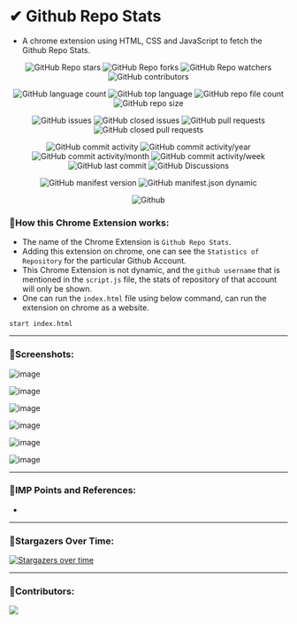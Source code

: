 # ✔ Github Repo Stats
- A chrome extension using HTML, CSS and JavaScript to fetch the Github Repo Stats.

<p align = "center">
	<img src = "https://img.shields.io/github/stars/akash-rajak/Github-Repo-Stats?style=social", alt = "GitHub Repo stars">
	<img src = "https://img.shields.io/github/forks/akash-rajak/Github-Repo-Stats?style=social", alt = "GitHub Repo forks">
	<img src = "https://img.shields.io/github/watchers/akash-rajak/Github-Repo-Stats?style=social", alt = "GitHub Repo watchers">
	<img src = "https://img.shields.io/github/contributors/akash-rajak/Github-Repo-Stats?style=social", alt = "GitHub contributors">
</p>
<p align = "center">
	<img src = "https://img.shields.io/github/languages/count/akash-rajak/Github-Repo-Stats?style=social", alt = "GitHub language count">
	<img src = "https://img.shields.io/github/languages/top/akash-rajak/Github-Repo-Stats?style=social", alt = "GitHub top language">
	<img src = "https://img.shields.io/github/directory-file-count/akash-rajak/Github-Repo-Stats?style=social", alt = "GitHub repo file count">
	<img src = "https://img.shields.io/github/repo-size/akash-rajak/Github-Repo-Stats?style=social", alt = "GitHub repo size">
</p>
<p align = "center">
	<img src = "https://img.shields.io/github/issues/akash-rajak/Github-Repo-Stats", alt = "GitHub issues">
	<img src = "https://img.shields.io/github/issues-closed/akash-rajak/Github-Repo-Stats", alt = "GitHub closed issues">
	<img src = "https://img.shields.io/github/issues-pr/akash-rajak/Github-Repo-Stats", alt = "GitHub pull requests">
	<img src = "https://img.shields.io/github/issues-pr-closed/akash-rajak/Github-Repo-Stats", alt = "GitHub closed pull requests">
</p>
<p align = "center">
	<img src = "https://img.shields.io/github/commit-activity/t/akash-rajak/Github-Repo-Stats", alt = "GitHub commit activity">
	<img src = "https://img.shields.io/github/commit-activity/y/akash-rajak/Github-Repo-Stats", alt = "GitHub commit activity/year">
	<img src = "https://img.shields.io/github/commit-activity/m/akash-rajak/Github-Repo-Stats", alt = "GitHub commit activity/month">
	<img src = "https://img.shields.io/github/commit-activity/w/akash-rajak/Github-Repo-Stats", alt = "GitHub commit activity/week">
	<img src = "https://img.shields.io/github/last-commit/akash-rajak/Github-Repo-Stats", alt = "GitHub last commit">
	<img src = "https://img.shields.io/github/discussions/akash-rajak/Github-Repo-Stats", alt = "GitHub Discussions">
</p>
<p align = "center">
	<img src = "https://img.shields.io/github/manifest-json/v/akash-rajak/Github-Repo-Stats", alt = "GitHub manifest version">
	<img src = "https://img.shields.io/github/manifest-json/permissions/akash-rajak/Github-Repo-Stats", alt = "GitHub manifest.json dynamic">
</p>
<!-- The Id should be of chrome webstore (After publishing it on Chrome Webstore) - do it later
<p align = "center">
	<img alt="Chrome Web Store Price" src="https://img.shields.io/chrome-web-store/price/halpbhjhmnkhoceccobkkfmdggmdpkcc">
	<img alt="Chrome Web Store Rating" src="https://img.shields.io/chrome-web-store/rating/halpbhjhmnkhoceccobkkfmdggmdpkcc">
	<img alt="Chrome Web Store Rating Count" src="https://img.shields.io/chrome-web-store/rating-count/halpbhjhmnkhoceccobkkfmdggmdpkcc">
	<img alt="Chrome Web Store Stars" src="https://img.shields.io/chrome-web-store/stars/halpbhjhmnkhoceccobkkfmdggmdpkcc">
	<img alt="Chrome Web Store Users" src="https://img.shields.io/chrome-web-store/users/halpbhjhmnkhoceccobkkfmdggmdpkcc">
	<img alt="Chrome Web Store" src="https://img.shields.io/chrome-web-store/v/halpbhjhmnkhoceccobkkfmdggmdpkcc">
</p>
-->
<p align = "center">
	<img src = "https://img.shields.io/github/license/akash-rajak/Github-Repo-Stats", alt = "Github">
</p>

### 📌How this Chrome Extension works:
- The name of the Chrome Extension is `Github Repo Stats`.
- Adding this extension on chrome, one can see the `Statistics of Repository` for the particular Github Account.
- This Chrome Extension is not dynamic, and the `github username` that is mentioned in the `script.js` file, the stats of repository of that account will only be shown.
- One can run the `index.html` file using below command, can run the extension on chrome as a website.
```
start index.html
```

****

### 📌Screenshots:

![image](https://github.com/akash-rajak/Github-Repo-Stats/assets/57003737/40f14434-da6e-4bcd-9f91-3373da6391f3)

![image](https://github.com/akash-rajak/Github-Repo-Stats/assets/57003737/db387d63-6566-4111-830d-c189c29befc3)

![image](https://github.com/akash-rajak/Github-Repo-Stats/assets/57003737/b3f9e147-bef0-4855-99f6-295eb28484d4)

![image](https://github.com/akash-rajak/Github-Repo-Stats/assets/57003737/3a15e2b2-9eb3-4e62-86f8-61f4eb1bd350)

![image](https://github.com/akash-rajak/Github-Repo-Stats/assets/57003737/5537f106-21a5-4627-8c8c-9615a67b6418)

![image](https://github.com/akash-rajak/Github-Repo-Stats/assets/57003737/be7a60ce-93e0-4cc4-a78f-a9b2204c2909)

****

### 📌IMP Points and References:
- 

****

### 🌟Stargazers Over Time:
[![Stargazers over time](https://starchart.cc/akash-rajak/Github-Repo-Stats.svg)](https://starchart.cc/akash-rajak/Github-Repo-Stats)

****

### 📌Contributors:
<a href="https://github.com/akash-rajak/Github-Repo-Stats/graphs/contributors">
  <img src="https://contrib.rocks/image?repo=akash-rajak/Github-Repo-Stats" />
</a>

